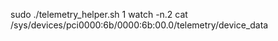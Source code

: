 sudo ./telemetry_helper.sh 1
watch -n.2 cat /sys/devices/pci0000:6b/0000:6b:00.0/telemetry/device_data
